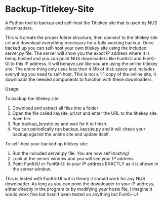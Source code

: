 # Backup-Titlekey-Site

A Python tool to backup and self-host the Titlekey site that is used by NUS downloaders.

This will create the proper folder structure, then connect to the titlekey site url and download everything necessary for a fully working backup. Once backed up you can self-host your own titlekey site using the included server.py file. The server will show you the exact IP address where it is being hosted and you can point NUS downloaders like FunKiiU and FunKii-UI to this IP address. It will behave just like you are using the online titlekey site. The entire thing only uses less than 4 Mb of disk space and includes everything you need to self-host. This is not a 1:1 copy of the online site, it downloads the needed components to function with these downloaders.

Usage:

To backup the titlekey site:
 1. Download and extract all files into a folder
 2. Open the file called keysite_url.txt and enter the URL to the titlekey site. Save file.
 3. Run backup_keysite.py and wait for it to finish.
 4. You can periodically run backup_keysite.py and it will check your backup against the online site and update itself.

To self-host your backed up titlekey site:
 1. Run the included server.py file. You are now self-hosting!
 2. Look at the server window and you will see your IP address.
 2. Point FunKiiU or FunKii-UI to your IP address EXACTLY as it is shown in the server window.

This is tested with FunKii-UI but in theory it should work for any NUS downloader. As long as you can point the downloader to your IP address, either directly in the program or by modifying your hosts file, I imagine it would work fine but hasn't been tested on anything but FunKii-UI

